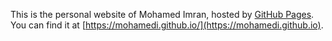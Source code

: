This is the personal website of Mohamed Imran, hosted by [GitHub Pages](http://pages.github.com). You can find it at [https://mohamedi.github.io/](https://mohamedi.github.io).
